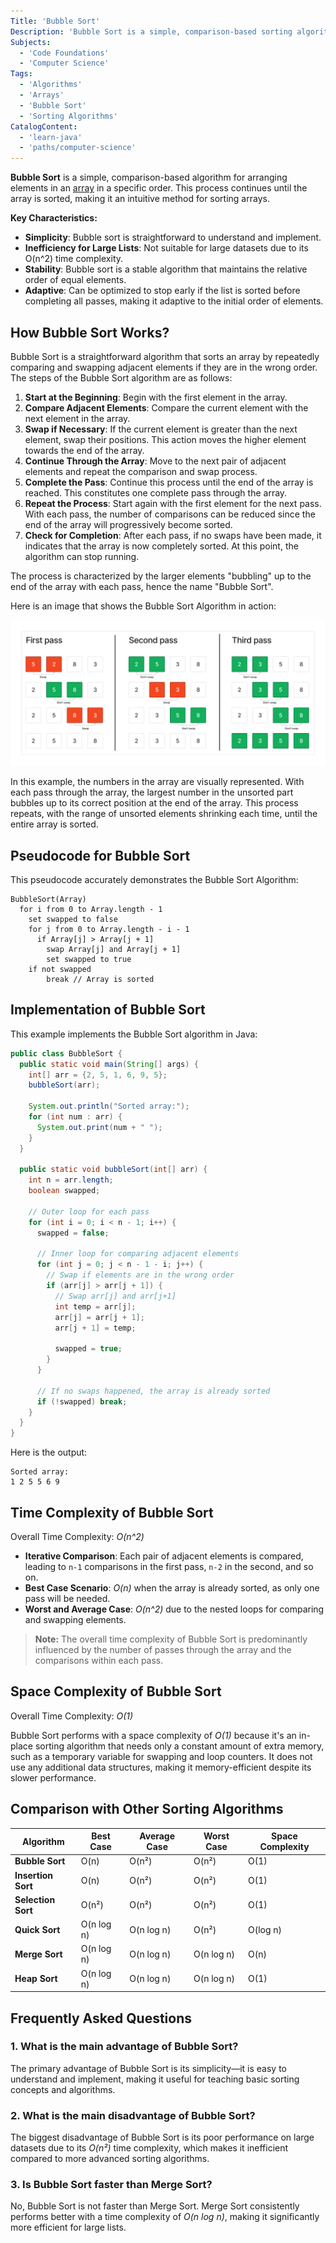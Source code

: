 ```yaml
---
Title: 'Bubble Sort'
Description: 'Bubble Sort is a simple, comparison-based sorting algorithm used to arrange elements in an array in a specific order.'
Subjects:
  - 'Code Foundations'
  - 'Computer Science'
Tags:
  - 'Algorithms'
  - 'Arrays'
  - 'Bubble Sort'
  - 'Sorting Algorithms'
CatalogContent:
  - 'learn-java'
  - 'paths/computer-science'
---
```


**Bubble Sort** is a simple, comparison-based algorithm for arranging elements in an [array](https://www.codecademy.com/resources/docs/java/arrays) in a specific order. This process continues until the array is sorted, making it an intuitive method for sorting arrays.

**Key Characteristics:**

- **Simplicity**: Bubble sort is straightforward to understand and implement.
- **Inefficiency for Large Lists**: Not suitable for large datasets due to its O(n^2) time complexity.
- **Stability**: Bubble sort is a stable algorithm that maintains the relative order of equal elements.
- **Adaptive**: Can be optimized to stop early if the list is sorted before completing all passes, making it adaptive to the initial order of elements.

## How Bubble Sort Works?

Bubble Sort is a straightforward algorithm that sorts an array by repeatedly comparing and swapping adjacent elements if they are in the wrong order. The steps of the Bubble Sort algorithm are as follows:

1. **Start at the Beginning**: Begin with the first element in the array.
2. **Compare Adjacent Elements**: Compare the current element with the next element in the array.
3. **Swap if Necessary**: If the current element is greater than the next element, swap their positions. This action moves the higher element towards the end of the array.
4. **Continue Through the Array**: Move to the next pair of adjacent elements and repeat the comparison and swap process.
5. **Complete the Pass**: Continue this process until the end of the array is reached. This constitutes one complete pass through the array.
6. **Repeat the Process**: Start again with the first element for the next pass. With each pass, the number of comparisons can be reduced since the end of the array will progressively become sorted.
7. **Check for Completion**: After each pass, if no swaps have been made, it indicates that the array is now completely sorted. At this point, the algorithm can stop running.

The process is characterized by the larger elements "bubbling" up to the end of the array with each pass, hence the name "Bubble Sort".

Here is an image that shows the Bubble Sort Algorithm in action:

![Bubble Sort Algorithm](https://raw.githubusercontent.com/Codecademy/docs/main/media/bubble-sort.png)

In this example, the numbers in the array are visually represented. With each pass through the array, the largest number in the unsorted part bubbles up to its correct position at the end of the array. This process repeats, with the range of unsorted elements shrinking each time, until the entire array is sorted.

## Pseudocode for Bubble Sort

This pseudocode accurately demonstrates the Bubble Sort Algorithm:

```pseudo
BubbleSort(Array)
  for i from 0 to Array.length - 1
    set swapped to false
    for j from 0 to Array.length - i - 1
      if Array[j] > Array[j + 1]
        swap Array[j] and Array[j + 1]
        set swapped to true
    if not swapped
        break // Array is sorted
```

## Implementation of Bubble Sort

This example implements the Bubble Sort algorithm in Java:

```java
public class BubbleSort {
  public static void main(String[] args) {
    int[] arr = {2, 5, 1, 6, 9, 5};
    bubbleSort(arr);

    System.out.println("Sorted array:");
    for (int num : arr) {
      System.out.print(num + " ");
    }
  }

  public static void bubbleSort(int[] arr) {
    int n = arr.length;
    boolean swapped;

    // Outer loop for each pass
    for (int i = 0; i < n - 1; i++) {
      swapped = false;

      // Inner loop for comparing adjacent elements
      for (int j = 0; j < n - 1 - i; j++) {
        // Swap if elements are in the wrong order
        if (arr[j] > arr[j + 1]) {
          // Swap arr[j] and arr[j+1]
          int temp = arr[j];
          arr[j] = arr[j + 1];
          arr[j + 1] = temp;

          swapped = true;
        }
      }

      // If no swaps happened, the array is already sorted
      if (!swapped) break;
    }
  }
}
```

Here is the output:

```shell
Sorted array:
1 2 5 5 6 9
```

## Time Complexity of Bubble Sort

Overall Time Complexity: _O(n^2)_

- **Iterative Comparison**: Each pair of adjacent elements is compared, leading to `n-1` comparisons in the first pass, `n-2` in the second, and so on.
- **Best Case Scenario**: _O(n)_ when the array is already sorted, as only one pass will be needed.
- **Worst and Average Case**: _O(n^2)_ due to the nested loops for comparing and swapping elements.

> **Note:** The overall time complexity of Bubble Sort is predominantly influenced by the number of passes through the array and the comparisons within each pass.

## Space Complexity of Bubble Sort

Overall Time Complexity: _O(1)_

Bubble Sort performs with a space complexity of _O(1)_ because it's an in-place sorting algorithm that needs only a constant amount of extra memory, such as a temporary variable for swapping and loop counters. It does not use any additional data structures, making it memory-efficient despite its slower performance.

## Comparison with Other Sorting Algorithms

| Algorithm          | Best Case  | Average Case | Worst Case | Space Complexity |
| ------------------ | ---------- | ------------ | ---------- | ---------------- |
| **Bubble Sort**    | O(n)       | O(n²)        | O(n²)      | O(1)             |
| **Insertion Sort** | O(n)       | O(n²)        | O(n²)      | O(1)             |
| **Selection Sort** | O(n²)      | O(n²)        | O(n²)      | O(1)             |
| **Quick Sort**     | O(n log n) | O(n log n)   | O(n²)      | O(log n)         |
| **Merge Sort**     | O(n log n) | O(n log n)   | O(n log n) | O(n)             |
| **Heap Sort**      | O(n log n) | O(n log n)   | O(n log n) | O(1)             |

## Frequently Asked Questions

### 1. What is the main advantage of Bubble Sort?

The primary advantage of Bubble Sort is its simplicity—it is easy to understand and implement, making it useful for teaching basic sorting concepts and algorithms.

### 2. What is the main disadvantage of Bubble Sort?

The biggest disadvantage of Bubble Sort is its poor performance on large datasets due to its _O(n²)_ time complexity, which makes it inefficient compared to more advanced sorting algorithms.

### 3. Is Bubble Sort faster than Merge Sort?

No, Bubble Sort is not faster than Merge Sort. Merge Sort consistently performs better with a time complexity of _O(n log n)_, making it significantly more efficient for large lists.

